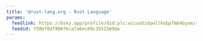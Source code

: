 ```yaml
---
title: '@rust-lang.org - Rust Language'
params:
  feedlink: https://bsky.app/profile/did:plc:wicua5idywllkobpfm64byvm/rss
  feedid: f58bf0df906f6ca7a6ec09c3551569de
---
```

